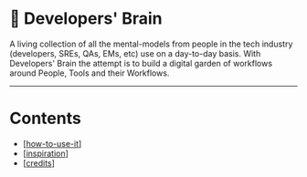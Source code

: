 # 🧠 Developers' Brain

A living collection of all the mental-models from people in the
tech industry (developers, SREs, QAs, EMs, etc) use on a day-to-day basis.
With Developers' Brain the attempt is to build a digital garden of workflows
around People, Tools and their Workflows.

---

# Contents

- [[how-to-use-it]]
- [[inspiration]]
- [[credits]]

[//begin]: # "Autogenerated link references for markdown compatibility"
[how-to-use-it]: how-to-use-it "How to Use Developers' Brain"
[inspiration]: inspiration "Inspiration"
[credits]: credits "Credits"
[//end]: # "Autogenerated link references"
